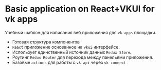 # Basic application on React+VKUI for vk apps
Учебный шаблон для написания веб приложения для `vk apps` площадки.

* Готовая структура компонентов
* `React` приложение основанное на `vkui` интерфейсе.
* Использует единственный источник данных `Redux Store`.
* Роутинг `Redux Router` для перехода между панельями приложения.
* Базовые `actions` для работы с `vk api` через `vk-connect`

